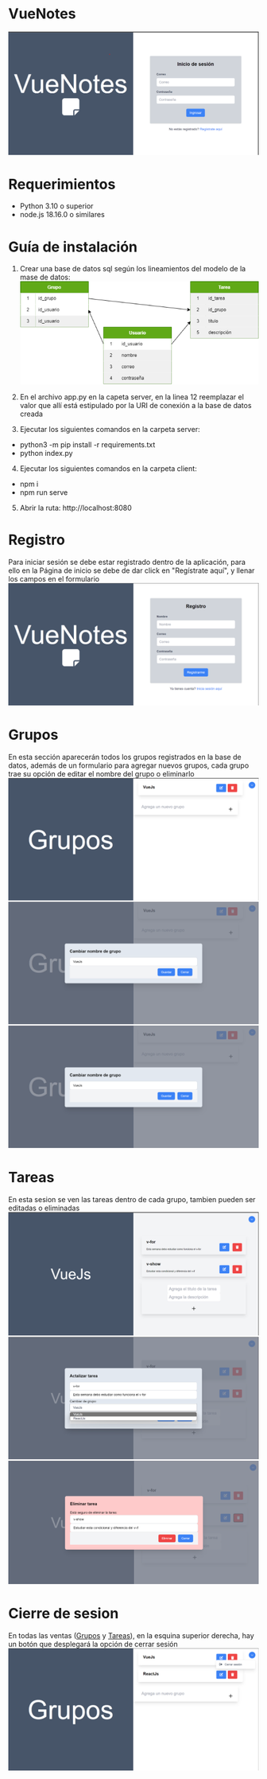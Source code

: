 # VueNotes
![Pagiina de inicio de sesión](public/img/loguin.png)

# Requerimientos
* Python 3.10 o superior
* node.js 18.16.0 o similares

# Guía de instalación

1. Crear una base de datos sql según los lineamientos del modelo de la mase de datos:
![Modelo relacionaal de una base de datos](public/modelo_base_de_datos.png)

2. En el archivo app.py en la capeta server, en la linea 12 reemplazar el valor que allí está estipulado por la URI de conexión a la base de datos creada

3. Ejecutar los siguientes comandos en la carpeta server:
  * python3 -m pip install -r requirements.txt
  * python index.py

4. Ejecutar los siguientes comandos en la carpeta client:
  * npm i
  * npm run serve

5. Abrir la ruta: http://localhost:8080

# Registro
Para iniciar sesión se debe estar registrado dentro de la aplicación, para ello en la Página de inicio se debe de dar click en "Regístrate aquí", y llenar los campos en el formulario
![Formulario de registro](public/img/register.png)

# Grupos
En esta sección aparecerán todos los grupos registrados en la base de datos, además de un formulario para agregar nuevos grupos, cada grupo trae su opción de editar el nombre del grupo o eliminarlo
![Página pricipal de la seccion de grupos](public/img/grupos_main.png)
![Página de edición de grupos](public/img/grupos_edit.png)
![Página de eliminación de grupos](public/img/grupos_edit.png)

# Tareas
En esta sesion se ven las tareas dentro de cada grupo, tambien pueden ser editadas o eliminadas
![Página principal de la sección tareas](public/img/task_main.png)
![Página de edición de tareas](public/img/task_edit.png)
![Página de eliminación de tareas](public/img/task_delete.png)

# Cierre de sesion
En todas las ventas ([Grupos](#grupos) y [Tareas](#tareas)), en la esquina superior derecha, hay un botón que desplegará la opción de cerrar sesión
![Botón de cierre de sesión](public/img/logout_btn.png)
